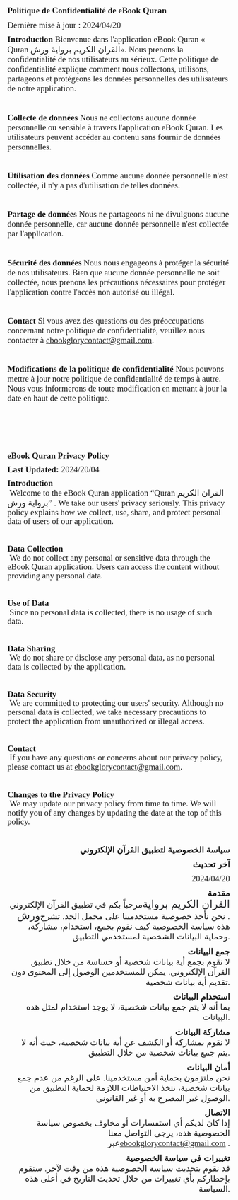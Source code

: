 <p style='margin-top:0cm;margin-right:0cm;margin-bottom:8.0pt;margin-left:0cm;font-size:11.0pt;font-family:"Calibri",sans-serif;'><strong><span style='font-size:19px;font-family:"Garamond",serif;'>Politique de Confidentialit&eacute; de eBook Quran</span></strong></p>
<p style='margin-top:0cm;margin-right:0cm;margin-bottom:8.0pt;margin-left:0cm;font-size:11.0pt;font-family:"Calibri",sans-serif;'><span style='font-size:19px;font-family:"Garamond",serif;'>Derni&egrave;re mise &agrave; jour : 2024/04/20</span></p>
<p style='margin-top:0cm;margin-right:0cm;margin-bottom:8.0pt;margin-left:0cm;font-size:11.0pt;font-family:"Calibri",sans-serif;'><strong><span style='font-size:19px;font-family:"Garamond",serif;'>Introduction</span></strong><span style='font-size:19px;font-family:"Garamond",serif;'>&nbsp;Bienvenue dans l&apos;application eBook Quran &laquo; Quran&nbsp;</span><span dir="RTL" style='font-size:19px;font-family:"Arial",sans-serif;'>القران الكريم برواية ورش</span><span style='font-size:19px;font-family:"Garamond",serif;'>&raquo;. Nous prenons la confidentialit&eacute; de nos utilisateurs au s&eacute;rieux. Cette politique de confidentialit&eacute; explique comment nous collectons, utilisons, partageons et prot&eacute;geons les donn&eacute;es personnelles des utilisateurs de notre application.</span></p>
<p style='margin-top:0cm;margin-right:0cm;margin-bottom:8.0pt;margin-left:0cm;font-size:11.0pt;font-family:"Calibri",sans-serif;'><span style='font-size:19px;font-family:"Garamond",serif;'>&nbsp;</span></p>
<p style='margin-top:0cm;margin-right:0cm;margin-bottom:8.0pt;margin-left:0cm;font-size:11.0pt;font-family:"Calibri",sans-serif;'><strong><span style='font-size:19px;font-family:"Garamond",serif;'>Collecte de donn&eacute;es</span></strong><span style='font-size:19px;font-family:"Garamond",serif;'>&nbsp;Nous ne collectons aucune donn&eacute;e personnelle ou sensible &agrave; travers l&apos;application eBook Quran. Les utilisateurs peuvent acc&eacute;der au contenu sans fournir de donn&eacute;es personnelles.</span></p>
<p style='margin-top:0cm;margin-right:0cm;margin-bottom:8.0pt;margin-left:0cm;font-size:11.0pt;font-family:"Calibri",sans-serif;'><span style='font-size:19px;font-family:"Garamond",serif;'>&nbsp;</span></p>
<p style='margin-top:0cm;margin-right:0cm;margin-bottom:8.0pt;margin-left:0cm;font-size:11.0pt;font-family:"Calibri",sans-serif;'><strong><span style='font-size:19px;font-family:"Garamond",serif;'>Utilisation des donn&eacute;es</span></strong><span style='font-size:19px;font-family:"Garamond",serif;'>&nbsp;Comme aucune donn&eacute;e personnelle n&apos;est collect&eacute;e, il n&apos;y a pas d&apos;utilisation de telles donn&eacute;es.</span></p>
<p style='margin-top:0cm;margin-right:0cm;margin-bottom:8.0pt;margin-left:0cm;font-size:11.0pt;font-family:"Calibri",sans-serif;'><span style='font-size:19px;font-family:"Garamond",serif;'>&nbsp;</span></p>
<p style='margin-top:0cm;margin-right:0cm;margin-bottom:8.0pt;margin-left:0cm;font-size:11.0pt;font-family:"Calibri",sans-serif;'><strong><span style='font-size:19px;font-family:"Garamond",serif;'>Partage de donn&eacute;es</span></strong><span style='font-size:19px;font-family:"Garamond",serif;'>&nbsp;Nous ne partageons ni ne divulguons aucune donn&eacute;e personnelle, car aucune donn&eacute;e personnelle n&apos;est collect&eacute;e par l&apos;application.</span></p>
<p style='margin-top:0cm;margin-right:0cm;margin-bottom:8.0pt;margin-left:0cm;font-size:11.0pt;font-family:"Calibri",sans-serif;'><span style='font-size:19px;font-family:"Garamond",serif;'>&nbsp;</span></p>
<p style='margin-top:0cm;margin-right:0cm;margin-bottom:8.0pt;margin-left:0cm;font-size:11.0pt;font-family:"Calibri",sans-serif;'><strong><span style='font-size:19px;font-family:"Garamond",serif;'>S&eacute;curit&eacute; des donn&eacute;es</span></strong><span style='font-size:19px;font-family:"Garamond",serif;'>&nbsp;Nous nous engageons &agrave; prot&eacute;ger la s&eacute;curit&eacute; de nos utilisateurs. Bien que aucune donn&eacute;e personnelle ne soit collect&eacute;e, nous prenons les pr&eacute;cautions n&eacute;cessaires pour prot&eacute;ger l&apos;application contre l&apos;acc&egrave;s non autoris&eacute; ou ill&eacute;gal.</span></p>
<p style='margin-top:0cm;margin-right:0cm;margin-bottom:8.0pt;margin-left:0cm;font-size:11.0pt;font-family:"Calibri",sans-serif;'><span style='font-size:19px;font-family:"Garamond",serif;'>&nbsp;</span></p>
<p style='margin-top:0cm;margin-right:0cm;margin-bottom:8.0pt;margin-left:0cm;font-size:11.0pt;font-family:"Calibri",sans-serif;'><strong><span style='font-size:19px;font-family:"Garamond",serif;'>Contact</span></strong><span style='font-size:19px;font-family:"Garamond",serif;'>&nbsp;Si vous avez des questions ou des pr&eacute;occupations concernant notre politique de confidentialit&eacute;, veuillez nous contacter &agrave;&nbsp;</span><span style='font-size:19px;font-family:"Garamond",serif;color:#222222;background:white;'><a href="mailto:ebookglorycontact@gmail.com">ebookglorycontact@gmail.com</a>.&nbsp;</span></p>
<p style='margin-top:0cm;margin-right:0cm;margin-bottom:8.0pt;margin-left:0cm;font-size:11.0pt;font-family:"Calibri",sans-serif;'><span style='font-size:19px;font-family:"Garamond",serif;'>&nbsp;</span></p>
<p style='margin-top:0cm;margin-right:0cm;margin-bottom:8.0pt;margin-left:0cm;font-size:11.0pt;font-family:"Calibri",sans-serif;'><strong><span style='font-size:19px;font-family:"Garamond",serif;'>Modifications de la politique de confidentialit&eacute;</span></strong><span style='font-size:19px;font-family:"Garamond",serif;'>&nbsp;Nous pouvons mettre &agrave; jour notre politique de confidentialit&eacute; de temps &agrave; autre. Nous vous informerons de toute modification en mettant &agrave; jour la date en haut de cette politique.</span></p>
<p style='margin-top:0cm;margin-right:0cm;margin-bottom:8.0pt;margin-left:0cm;font-size:11.0pt;font-family:"Calibri",sans-serif;'><span style='font-size:19px;font-family:"Garamond",serif;'>&nbsp;</span></p>
<p style='margin-top:0cm;margin-right:0cm;margin-bottom:8.0pt;margin-left:0cm;font-size:11.0pt;font-family:"Calibri",sans-serif;'><span style='font-size:19px;font-family:"Garamond",serif;'>&nbsp;</span></p>
<p style='margin-top:0cm;margin-right:0cm;margin-bottom:8.0pt;margin-left:0cm;font-size:11.0pt;font-family:"Calibri",sans-serif;'><span style='font-size:19px;font-family:"Garamond",serif;'>&nbsp;</span></p>
<p style='margin-top:0cm;margin-right:0cm;margin-bottom:8.0pt;margin-left:0cm;font-size:11.0pt;font-family:"Calibri",sans-serif;'><strong><span style='font-size:19px;line-height:107%;font-family:"Garamond",serif;'>eBook Quran Privacy Policy</span></strong></p>
<p style='margin-top:0cm;margin-right:0cm;margin-bottom:8.0pt;margin-left:0cm;font-size:11.0pt;font-family:"Calibri",sans-serif;'><strong><span style='font-size:19px;line-height:107%;font-family:"Garamond",serif;'>Last Updated:</span></strong><span style='font-size:19px;line-height:107%;font-family:"Garamond",serif;'>&nbsp;2024/20/04</span></p>
<p style='margin-top:0cm;margin-right:0cm;margin-bottom:8.0pt;margin-left:0cm;font-size:11.0pt;font-family:"Calibri",sans-serif;'><strong><span style='font-size:19px;line-height:107%;font-family:"Garamond",serif;'>Introduction</span></strong><span style='font-size:19px;line-height:107%;font-family:"Garamond",serif;'><br>&nbsp;Welcome to the eBook Quran application &ldquo;Quran&nbsp;</span><span dir="RTL" style='font-size:19px;font-family:"Arial",sans-serif;'>القران الكريم برواية ورش</span><span style='font-size:19px;line-height:107%;font-family:"Garamond",serif;'>&rdquo; . We take our users&apos; privacy seriously. This privacy policy explains how we collect, use, share, and protect personal data of users of our application.</span></p>
<p style='margin-top:0cm;margin-right:0cm;margin-bottom:8.0pt;margin-left:0cm;font-size:11.0pt;font-family:"Calibri",sans-serif;'><span style='font-size:19px;line-height:107%;font-family:"Garamond",serif;'>&nbsp;</span></p>
<p style='margin-top:0cm;margin-right:0cm;margin-bottom:8.0pt;margin-left:0cm;font-size:11.0pt;font-family:"Calibri",sans-serif;'><strong><span style='font-size:19px;line-height:107%;font-family:"Garamond",serif;'>Data Collection</span></strong><span style='font-size:19px;line-height:107%;font-family:"Garamond",serif;'><br>&nbsp;We do not collect any personal or sensitive data through the eBook Quran application. Users can access the content without providing any personal data.</span></p>
<p style='margin-top:0cm;margin-right:0cm;margin-bottom:8.0pt;margin-left:0cm;font-size:11.0pt;font-family:"Calibri",sans-serif;'><span style='font-size:19px;line-height:107%;font-family:"Garamond",serif;'>&nbsp;</span></p>
<p style='margin-top:0cm;margin-right:0cm;margin-bottom:8.0pt;margin-left:0cm;font-size:11.0pt;font-family:"Calibri",sans-serif;'><strong><span style='font-size:19px;line-height:107%;font-family:"Garamond",serif;'>Use of Data</span></strong><span style='font-size:19px;line-height:107%;font-family:"Garamond",serif;'><br>&nbsp;Since no personal data is collected, there is no usage of such data.</span></p>
<p style='margin-top:0cm;margin-right:0cm;margin-bottom:8.0pt;margin-left:0cm;font-size:11.0pt;font-family:"Calibri",sans-serif;'><span style='font-size:19px;line-height:107%;font-family:"Garamond",serif;'>&nbsp;</span></p>
<p style='margin-top:0cm;margin-right:0cm;margin-bottom:8.0pt;margin-left:0cm;font-size:11.0pt;font-family:"Calibri",sans-serif;'><strong><span style='font-size:19px;line-height:107%;font-family:"Garamond",serif;'>Data Sharing</span></strong><span style='font-size:19px;line-height:107%;font-family:"Garamond",serif;'><br>&nbsp;We do not share or disclose any personal data, as no personal data is collected by the application.</span></p>
<p style='margin-top:0cm;margin-right:0cm;margin-bottom:8.0pt;margin-left:0cm;font-size:11.0pt;font-family:"Calibri",sans-serif;'><span style='font-size:19px;line-height:107%;font-family:"Garamond",serif;'>&nbsp;</span></p>
<p style='margin-top:0cm;margin-right:0cm;margin-bottom:8.0pt;margin-left:0cm;font-size:11.0pt;font-family:"Calibri",sans-serif;'><strong><span style='font-size:19px;line-height:107%;font-family:"Garamond",serif;'>Data Security</span></strong><span style='font-size:19px;line-height:107%;font-family:"Garamond",serif;'><br>&nbsp;We are committed to protecting our users&apos; security. Although no personal data is collected, we take necessary precautions to protect the application from unauthorized or illegal access.</span></p>
<p style='margin-top:0cm;margin-right:0cm;margin-bottom:8.0pt;margin-left:0cm;font-size:11.0pt;font-family:"Calibri",sans-serif;'><span style='font-size:19px;line-height:107%;font-family:"Garamond",serif;'>&nbsp;</span></p>
<p style='margin-top:0cm;margin-right:0cm;margin-bottom:8.0pt;margin-left:0cm;font-size:11.0pt;font-family:"Calibri",sans-serif;'><strong><span style='font-size:19px;line-height:107%;font-family:"Garamond",serif;'>Contact</span></strong><span style='font-size:19px;line-height:107%;font-family:"Garamond",serif;'><br>&nbsp;If you have any questions or concerns about our privacy policy, please contact us at&nbsp;</span><span style='font-size:19px;font-family:"Garamond",serif;color:#222222;background:white;'><a href="mailto:ebookglorycontact@gmail.com">ebookglorycontact@gmail.com</a></span><span style='font-size:19px;line-height:107%;font-family:"Garamond",serif;'>.</span></p>
<p style='margin-top:0cm;margin-right:0cm;margin-bottom:8.0pt;margin-left:0cm;font-size:11.0pt;font-family:"Calibri",sans-serif;'><span style='font-size:19px;line-height:107%;font-family:"Garamond",serif;'>&nbsp;</span></p>
<p style='margin-top:0cm;margin-right:0cm;margin-bottom:8.0pt;margin-left:0cm;font-size:11.0pt;font-family:"Calibri",sans-serif;'><strong><span style='font-size:19px;line-height:107%;font-family:"Garamond",serif;'>Changes to the Privacy Policy</span></strong><span style='font-size:19px;line-height:107%;font-family:"Garamond",serif;'><br>&nbsp;We may update our privacy policy from time to time. We will notify you of any changes by updating the date at the top of this policy.</span></p>
<p style='margin-top:0cm;margin-right:0cm;margin-bottom:8.0pt;margin-left:0cm;font-size:11.0pt;font-family:"Calibri",sans-serif;'><span style='font-size:19px;line-height:107%;font-family:"Garamond",serif;'>&nbsp;</span></p>
<p style='margin-top:0cm;margin-right:0cm;margin-bottom:8.0pt;margin-left:0cm;font-size:11.0pt;font-family:"Calibri",sans-serif;text-align:right;'><strong><span dir="RTL" style='font-size:19px;font-family:"Arial",sans-serif;'>سياسة الخصوصية لتطبيق القرآن الإلكتروني</span></strong></p>
<p style='margin-top:0cm;margin-right:0cm;margin-bottom:8.0pt;margin-left:0cm;font-size:11.0pt;font-family:"Calibri",sans-serif;text-align:right;'><strong><span dir="RTL" style='font-size:19px;font-family:"Arial",sans-serif;'>آخر تحديث</span></strong></p>
<p style='margin-top:0cm;margin-right:0cm;margin-bottom:8.0pt;margin-left:0cm;font-size:11.0pt;font-family:"Calibri",sans-serif;text-align:right;'><span style='font-size:19px;line-height:107%;font-family:"Garamond",serif;'>2024/04/20</span></p>
<p style='margin-top:0cm;margin-right:0cm;margin-bottom:8.0pt;margin-left:0cm;font-size:11.0pt;font-family:"Calibri",sans-serif;text-align:right;'><strong><span dir="RTL" style='font-size:19px;font-family:"Arial",sans-serif;'>مقدمة</span></strong><span style='font-size:19px;line-height:107%;font-family:"Garamond",serif;'><br>&nbsp;</span><span dir="RTL" style='font-size:19px;font-family:"Arial",sans-serif;'>مرحباً بكم في تطبيق القرآن الإلكتروني</span><span dir="RTL" style='font-size:24px;line-height:107%;font-family:"Arial",sans-serif;color:#202124;'>القران الكريم برواية ورش</span><span dir="RTL" style='font-size:19px;font-family:"Arial",sans-serif;'>. نحن نأخذ خصوصية مستخدمينا على محمل الجد. تشرح هذه سياسة الخصوصية كيف نقوم بجمع، استخدام، مشاركة، وحماية البيانات الشخصية لمستخدمي التطبيق</span><span style='font-size:19px;line-height:107%;font-family:"Garamond",serif;'>.</span></p>
<p style='margin-top:0cm;margin-right:0cm;margin-bottom:8.0pt;margin-left:0cm;font-size:11.0pt;font-family:"Calibri",sans-serif;text-align:right;'><strong><span dir="RTL" style='font-size:19px;font-family:"Arial",sans-serif;'>جمع البيانات</span></strong><span style='font-size:19px;line-height:107%;font-family:"Garamond",serif;'><br>&nbsp;</span><span dir="RTL" style='font-size:19px;font-family:"Arial",sans-serif;'>لا نقوم بجمع أية بيانات شخصية أو حساسة من خلال تطبيق القرآن الإلكتروني. يمكن للمستخدمين الوصول إلى المحتوى دون تقديم أية بيانات شخصية</span><span style='font-size:19px;line-height:107%;font-family:"Garamond",serif;'>.</span></p>
<p style='margin-top:0cm;margin-right:0cm;margin-bottom:8.0pt;margin-left:0cm;font-size:11.0pt;font-family:"Calibri",sans-serif;text-align:right;'><strong><span dir="RTL" style='font-size:19px;font-family:"Arial",sans-serif;'>استخدام البيانات</span></strong><span style='font-size:19px;line-height:107%;font-family:"Garamond",serif;'><br>&nbsp;</span><span dir="RTL" style='font-size:19px;font-family:"Arial",sans-serif;'>بما أنه لا يتم جمع بيانات شخصية، لا يوجد استخدام لمثل هذه البيانات</span><span style='font-size:19px;line-height:107%;font-family:"Garamond",serif;'>.</span></p>
<p style='margin-top:0cm;margin-right:0cm;margin-bottom:8.0pt;margin-left:0cm;font-size:11.0pt;font-family:"Calibri",sans-serif;text-align:right;'><strong><span dir="RTL" style='font-size:19px;font-family:"Arial",sans-serif;'>مشاركة البيانات</span></strong><span style='font-size:19px;line-height:107%;font-family:"Garamond",serif;'><br>&nbsp;</span><span dir="RTL" style='font-size:19px;font-family:"Arial",sans-serif;'>لا نقوم بمشاركة أو الكشف عن أية بيانات شخصية، حيث أنه لا يتم جمع بيانات شخصية من خلال التطبيق</span><span style='font-size:19px;line-height:107%;font-family:"Garamond",serif;'>.</span></p>
<p style='margin-top:0cm;margin-right:0cm;margin-bottom:8.0pt;margin-left:0cm;font-size:11.0pt;font-family:"Calibri",sans-serif;text-align:right;'><strong><span dir="RTL" style='font-size:19px;font-family:"Arial",sans-serif;'>أمان البيانات</span></strong><span style='font-size:19px;line-height:107%;font-family:"Garamond",serif;'><br>&nbsp;</span><span dir="RTL" style='font-size:19px;font-family:"Arial",sans-serif;'>نحن ملتزمون بحماية أمن مستخدمينا. على الرغم من عدم جمع بيانات شخصية، نتخذ الاحتياطات اللازمة لحماية التطبيق من الوصول غير المصرح به أو غير القانوني</span><span style='font-size:19px;line-height:107%;font-family:"Garamond",serif;'>.</span></p>
<p style='margin-top:0cm;margin-right:0cm;margin-bottom:8.0pt;margin-left:0cm;font-size:11.0pt;font-family:"Calibri",sans-serif;text-align:right;'><strong><span dir="RTL" style='font-size:19px;font-family:"Arial",sans-serif;'>الاتصال</span></strong><span style='font-size:19px;line-height:107%;font-family:"Garamond",serif;'><br>&nbsp;</span><span dir="RTL" style='font-size:19px;font-family:"Arial",sans-serif;'>إذا كان لديكم أي استفسارات أو مخاوف بخصوص سياسة الخصوصية هذه، يرجى التواصل معنا عبر</span><span dir="RTL" style='font-size:19px;font-family:"Garamond",serif;color:#222222;background:white;'><a href="mailto:ebookglorycontact@gmail.com"><span dir="LTR">ebookglorycontact@gmail.com</span></a></span><span style='font-size:19px;font-family:"Garamond",serif;color:#222222;background:white;'>&nbsp;</span><span style='font-size:19px;line-height:107%;font-family:"Garamond",serif;'>.</span></p>
<p style='margin-top:0cm;margin-right:0cm;margin-bottom:8.0pt;margin-left:0cm;font-size:11.0pt;font-family:"Calibri",sans-serif;text-align:right;'><strong><span dir="RTL" style='font-size:19px;font-family:"Arial",sans-serif;'>تغييرات في سياسة الخصوصية</span></strong><span style='font-size:19px;line-height:107%;font-family:"Garamond",serif;'><br>&nbsp;</span><span dir="RTL" style='font-size:19px;font-family:"Arial",sans-serif;'>قد نقوم بتحديث سياسة الخصوصية هذه من وقت لآخر. سنقوم بإخطاركم بأي تغييرات من خلال تحديث التاريخ في أعلى هذه السياسة</span><span style='font-size:19px;line-height:107%;font-family:"Garamond",serif;'>.</span></p>
<p style='margin-top:0cm;margin-right:0cm;margin-bottom:8.0pt;margin-left:0cm;font-size:11.0pt;font-family:"Calibri",sans-serif;text-align:right;'><span style='font-size:19px;line-height:107%;font-family:"Garamond",serif;'>&nbsp;</span></p>
